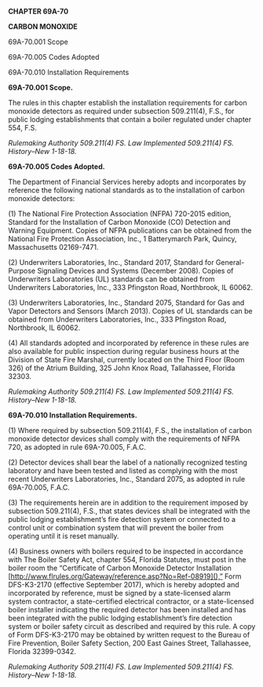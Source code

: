 ﻿**CHAPTER 69A-70**

**CARBON MONOXIDE**

69A-70.001	Scope

69A-70.005	Codes Adopted

69A-70.010	Installation Requirements

**69A-70.001 Scope.**

The rules in this chapter establish the installation requirements for carbon monoxide detectors as required under subsection 509.211(4), F.S., for public lodging establishments that contain a boiler regulated under chapter 554, F.S.

*Rulemaking Authority 509.211(4) FS. Law Implemented 509.211(4) FS. History–New 1-18-18.*

**69A-70.005 Codes Adopted.**

The Department of Financial Services hereby adopts and incorporates by reference the following national standards as to the installation of carbon monoxide detectors:

(1) The National Fire Protection Association (NFPA) 720-2015 edition, Standard for the Installation of Carbon Monoxide (CO) Detection and Warning Equipment. Copies of NFPA publications can be obtained from the National Fire Protection Association, Inc., 1 Batterymarch Park, Quincy, Massachusetts 02169-7471.

(2) Underwriters Laboratories, Inc., Standard 2017, Standard for General-Purpose Signaling Devices and Systems (December 2008). Copies of Underwriters Laboratories (UL) standards can be obtained from Underwriters Laboratories, Inc., 333 Pfingston Road, Northbrook, IL 60062.

(3) Underwriters Laboratories, Inc., Standard 2075, Standard for Gas and Vapor Detectors and Sensors (March 2013). Copies of UL standards can be obtained from Underwriters Laboratories, Inc., 333 Pfingston Road, Northbrook, IL 60062.

(4) All standards adopted and incorporated by reference in these rules are also available for public inspection during regular business hours at the Division of State Fire Marshal, currently located on the Third Floor (Room 326) of the Atrium Building, 325 John Knox Road, Tallahassee, Florida 32303.

*Rulemaking Authority 509.211(4) FS. Law Implemented 509.211(4) FS. History–New 1-18-18.*

**69A-70.010 Installation Requirements.**

(1) Where required by subsection 509.211(4), F.S., the installation of carbon monoxide detector devices shall comply with the requirements of NFPA 720, as adopted in rule 69A-70.005, F.A.C.

(2) Detector devices shall bear the label of a nationally recognized testing laboratory and have been tested and listed as complying with the most recent Underwriters Laboratories, Inc., Standard 2075, as adopted in rule 69A-70.005, F.A.C.

(3) The requirements herein are in addition to the requirement imposed by subsection 509.211(4), F.S., that states devices shall be integrated with the public lodging establishment’s fire detection system or connected to a control unit or combination system that will prevent the boiler from operating until it is reset manually.

(4) Business owners with boilers required to be inspected in accordance with The Boiler Safety Act, chapter 554, Florida Statutes, must post in the boiler room the “Certificate of Carbon Monoxide Detector Installation [http://www.flrules.org/Gateway/reference.asp?No=Ref-08919](),” Form DFS-K3-2170 (effective September 2017), which is hereby adopted and incorporated by reference, must be signed by a state-licensed alarm system contractor, a state-certified electrical contractor, or a state-licensed boiler installer indicating the required detector has been installed and has been integrated with the public lodging establishment’s fire detection system or boiler safety circuit as described and required by this rule. A copy of Form DFS-K3-2170 may be obtained by written request to the Bureau of Fire Prevention, Boiler Safety Section, 200 East Gaines Street, Tallahassee, Florida 32399-0342.

*Rulemaking Authority 509.211(4) FS. Law Implemented 509.211(4) FS. History–New 1-18-18.*
